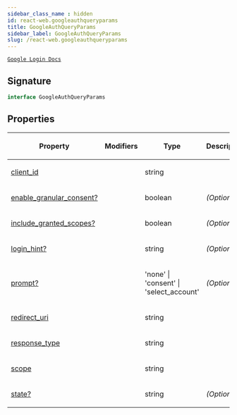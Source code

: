 ```yaml
---
sidebar_class_name : hidden
id: react-web.googleauthqueryparams
title: GoogleAuthQueryParams
sidebar_label: GoogleAuthQueryParams
slug: /react-web.googleauthqueryparams
---
```






[`Google Login Docs`](https://developers.google.com/identity/protocols/oauth2/javascript-implicit-flow?hl=ko)

## Signature

```typescript
interface GoogleAuthQueryParams 
```

## Properties

<table><thead><tr><th>

Property


</th><th>

Modifiers


</th><th>

Type


</th><th>

Description


</th></tr></thead>
<tbody><tr><td>

[client_id](./react-web.googleauthqueryparams.client_id)


</td><td>


</td><td>

string


</td><td>


</td></tr>
<tr><td>

[enable_granular_consent?](./react-web.googleauthqueryparams.enable_granular_consent)


</td><td>


</td><td>

boolean


</td><td>

_(Optional)_


</td></tr>
<tr><td>

[include_granted_scopes?](./react-web.googleauthqueryparams.include_granted_scopes)


</td><td>


</td><td>

boolean


</td><td>

_(Optional)_


</td></tr>
<tr><td>

[login_hint?](./react-web.googleauthqueryparams.login_hint)


</td><td>


</td><td>

string


</td><td>

_(Optional)_


</td></tr>
<tr><td>

[prompt?](./react-web.googleauthqueryparams.prompt)


</td><td>


</td><td>

'none' \| 'consent' \| 'select_account'


</td><td>

_(Optional)_


</td></tr>
<tr><td>

[redirect_uri](./react-web.googleauthqueryparams.redirect_uri)


</td><td>


</td><td>

string


</td><td>


</td></tr>
<tr><td>

[response_type](./react-web.googleauthqueryparams.response_type)


</td><td>


</td><td>

string


</td><td>


</td></tr>
<tr><td>

[scope](./react-web.googleauthqueryparams.scope)


</td><td>


</td><td>

string


</td><td>


</td></tr>
<tr><td>

[state?](./react-web.googleauthqueryparams.state)


</td><td>


</td><td>

string


</td><td>

_(Optional)_


</td></tr>
</tbody></table>

